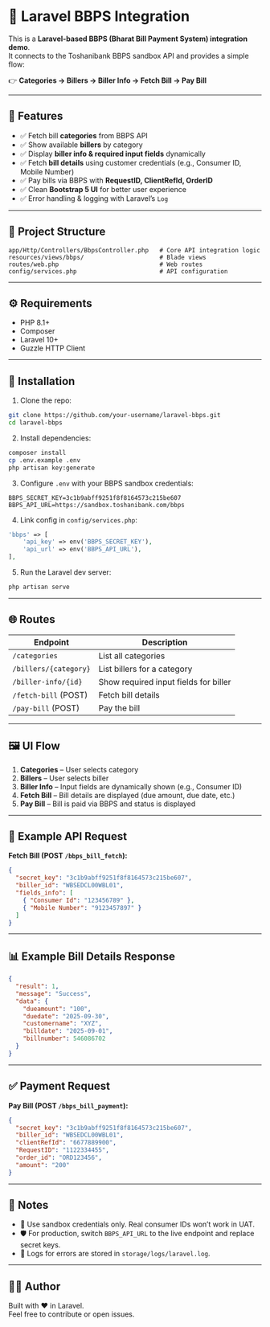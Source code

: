 # 🔌 Laravel BBPS Integration

This is a **Laravel-based BBPS (Bharat Bill Payment System) integration demo**.  
It connects to the Toshanibank BBPS sandbox API and provides a simple flow:  

👉 **Categories → Billers → Biller Info → Fetch Bill → Pay Bill**  

---

## 🚀 Features

- ✅ Fetch bill **categories** from BBPS API  
- ✅ Show available **billers** by category  
- ✅ Display **biller info & required input fields** dynamically  
- ✅ Fetch **bill details** using customer credentials (e.g., Consumer ID, Mobile Number)  
- ✅ Pay bills via BBPS with **RequestID, ClientRefId, OrderID**  
- ✅ Clean **Bootstrap 5 UI** for better user experience  
- ✅ Error handling & logging with Laravel’s `Log`  

---

## 📂 Project Structure

```
app/Http/Controllers/BbpsController.php   # Core API integration logic
resources/views/bbps/                     # Blade views
routes/web.php                            # Web routes
config/services.php                       # API configuration
```

---

## ⚙️ Requirements

- PHP 8.1+  
- Composer  
- Laravel 10+  
- Guzzle HTTP Client  

---

## 🔧 Installation

1. Clone the repo:

```bash
git clone https://github.com/your-username/laravel-bbps.git
cd laravel-bbps
```

2. Install dependencies:

```bash
composer install
cp .env.example .env
php artisan key:generate
```

3. Configure `.env` with your BBPS sandbox credentials:

```env
BBPS_SECRET_KEY=3c1b9abff9251f8f8164573c215be607
BBPS_API_URL=https://sandbox.toshanibank.com/bbps
```

4. Link config in `config/services.php`:

```php
'bbps' => [
    'api_key' => env('BBPS_SECRET_KEY'),
    'api_url' => env('BBPS_API_URL'),
],
```

5. Run the Laravel dev server:

```bash
php artisan serve
```

---

## 🌐 Routes

| Endpoint               | Description                          |
|-------------------------|--------------------------------------|
| `/categories`          | List all categories                  |
| `/billers/{category}`  | List billers for a category           |
| `/biller-info/{id}`    | Show required input fields for biller |
| `/fetch-bill` (POST)   | Fetch bill details                   |
| `/pay-bill` (POST)     | Pay the bill                         |

---

## 🖼️ UI Flow

1. **Categories** – User selects category  
2. **Billers** – User selects biller  
3. **Biller Info** – Input fields are dynamically shown (e.g., Consumer ID)  
4. **Fetch Bill** – Bill details are displayed (due amount, due date, etc.)  
5. **Pay Bill** – Bill is paid via BBPS and status is displayed  

---

## 📝 Example API Request

**Fetch Bill (POST `/bbps_bill_fetch`):**

```json
{
  "secret_key": "3c1b9abff9251f8f8164573c215be607",
  "biller_id": "WBSEDCL00WBL01",
  "fields_info": [
    { "Consumer Id": "123456789" },
    { "Mobile Number": "9123457897" }
  ]
}
```

---

## 📊 Example Bill Details Response

```json
{
  "result": 1,
  "message": "Success",
  "data": {
    "dueamount": "100",
    "duedate": "2025-09-30",
    "customername": "XYZ",
    "billdate": "2025-09-01",
    "billnumber": 546086702
  }
}
```

---

## ✅ Payment Request

**Pay Bill (POST `/bbps_bill_payment`):**

```json
{
  "secret_key": "3c1b9abff9251f8f8164573c215be607",
  "biller_id": "WBSEDCL00WBL01",
  "clientRefId": "6677889900",
  "RequestID": "1122334455",
  "order_id": "ORD123456",
  "amount": "200"
}
```

---

## 📌 Notes

- 🔑 Use sandbox credentials only. Real consumer IDs won’t work in UAT.  
- 🛡️ For production, switch `BBPS_API_URL` to the live endpoint and replace secret keys.  
- 📜 Logs for errors are stored in `storage/logs/laravel.log`.  

---

## 👨‍💻 Author

Built with ❤️ in Laravel.  
Feel free to contribute or open issues.  